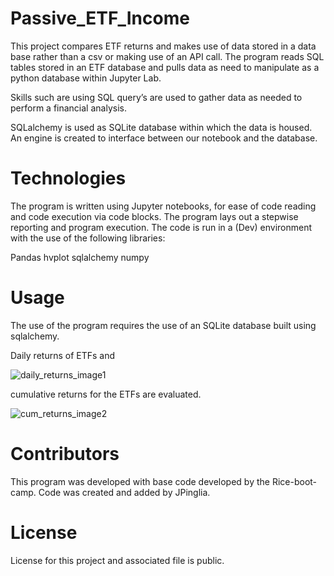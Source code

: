 # Passive_ETF_Income

This project compares ETF returns and makes use of data stored in a data base rather than a csv or making use of an API call. The program reads SQL tables stored in an ETF database and pulls data as need to manipulate as a python database within Jupyter Lab.

Skills such are using SQL query’s are used to gather data as needed to perform a financial analysis. 

SQLalchemy is used as SQLite database within which the data is housed. An engine is created to interface between our notebook and the database.


# Technologies
The program is written using Jupyter notebooks, for ease of code reading and code execution via code blocks. The program lays out a stepwise reporting and program execution. The code is run in a (Dev) environment with the use of the following libraries:

Pandas
hvplot
sqlalchemy
numpy


# Usage

The use of the program requires the use of an SQLite database built using sqlalchemy. 

Daily returns of ETFs and

![daily_returns_image1](https://user-images.githubusercontent.com/95830866/153782294-5ae1047a-20b1-478f-8b65-052fd291c2ac.PNG)


cumulative returns for the ETFs are evaluated.

![cum_returns_image2](https://user-images.githubusercontent.com/95830866/153782311-98d13f5f-8fba-42bb-b18e-6d9584930670.PNG)

# Contributors
This program was developed with base code developed by the Rice-boot-camp. Code was created and added by JPinglia.

# License
License for this project and associated file is public.
